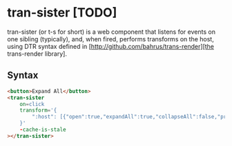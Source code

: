 # tran-sister [TODO]

tran-sister (or t-s for short) is a web component that listens for events on one sibling (typically), and, when fired, performs transforms on the host, using DTR syntax defined in [http://github.com/bahrus/trans-render][the trans-render library].

## Syntax

```html
<button>Expand All</button>
<tran-sister 
    on=click
    transform='{
        ":host": [{"open":true,"expandAll":true,"collapseAll":false,"propx": ".lastEvent.keyCode"}]
    }'
    -cache-is-stale
></tran-sister>
```